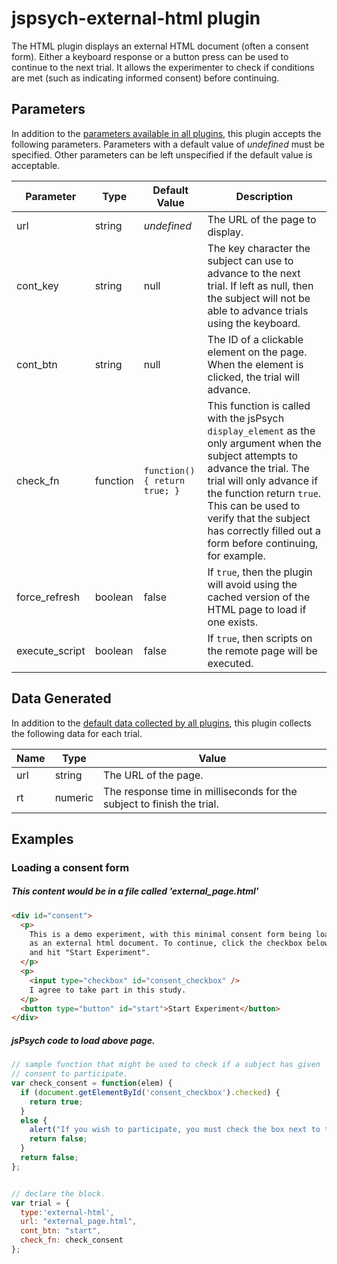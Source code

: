 # jspsych-external-html plugin

The HTML plugin displays an external HTML document (often a consent form). Either a keyboard response or a button press can be used to continue to the next trial. It allows the experimenter to check if conditions are met (such as indicating informed consent) before continuing.

## Parameters

In addition to the [parameters available in all plugins](/overview/plugins#parameters-available-in-all-plugins), this plugin accepts the following parameters. Parameters with a default value of *undefined* must be specified. Other parameters can be left unspecified if the default value is acceptable.

| Parameter      | Type     | Default Value                | Description                              |
| -------------- | -------- | ---------------------------- | ---------------------------------------- |
| url            | string   | *undefined*                  | The URL of the page to display.          |
| cont_key       | string   | null                         | The key character the subject can use to advance to the next trial. If left as null, then the subject will not be able to advance trials using the keyboard. |
| cont_btn       | string   | null                         | The ID of a clickable element on the page. When the element is clicked, the trial will advance. |
| check_fn       | function | `function(){ return true; }` | This function is called with the jsPsych `display_element` as the only argument when the subject attempts to advance the trial. The trial will only advance if the function return `true`. This can be used to verify that the subject has correctly filled out a form before continuing, for example. |
| force_refresh  | boolean  | false                        | If `true`, then the plugin will avoid using the cached version of the HTML page to load if one exists. |
| execute_script | boolean  | false                        | If `true`, then scripts on the remote page will be executed. |

## Data Generated

In addition to the [default data collected by all plugins](/overview/plugins#data-collected-by-all-plugins), this plugin collects the following data for each trial.

| Name | Type    | Value                                    |
| ---- | ------- | ---------------------------------------- |
| url  | string  | The URL of the page.                     |
| rt   | numeric | The response time in milliseconds for the subject to finish the trial. |

## Examples

### Loading a consent form

##### This content would be in a file called 'external_page.html'
```html
<div id="consent">
  <p>
    This is a demo experiment, with this minimal consent form being loaded
    as an external html document. To continue, click the checkbox below
    and hit "Start Experiment".
  </p>
  <p>
    <input type="checkbox" id="consent_checkbox" />
    I agree to take part in this study.
  </p>
  <button type="button" id="start">Start Experiment</button>
</div>
```

##### jsPsych code to load above page.
```javascript
// sample function that might be used to check if a subject has given
// consent to participate.
var check_consent = function(elem) {
  if (document.getElementById('consent_checkbox').checked) {
    return true;
  }
  else {
    alert("If you wish to participate, you must check the box next to the statement 'I agree to participate in this study.'");
    return false;
  }
  return false;
};


// declare the block.
var trial = {
  type:'external-html',
  url: "external_page.html",
  cont_btn: "start",
  check_fn: check_consent
};
```
